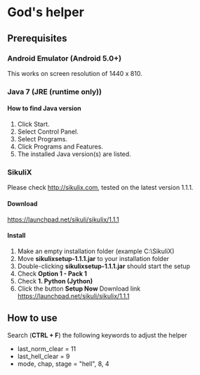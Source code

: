 # God's helper


## Prerequisites
### Android Emulator (Android 5.0+)
This works on screen resolution of 1440 x 810.



### Java 7 (JRE (runtime only))
#### How to find Java version
1. Click Start.
2. Select Control Panel.
3. Select Programs.
4. Click Programs and Features.
5. The installed Java version(s) are listed.



### SikuliX
Please check http://sikulix.com, tested on the latest version 1.1.1.

#### Download
https://launchpad.net/sikuli/sikulix/1.1.1

#### Install
1. Make an empty installation folder (example C:\SikuliX)
2. Move **sikulixsetup-1.1.1.jar** to your installation folder
3. Double-clicking **sikulixsetup-1.1.1.jar** should start the setup
4. Check **Option 1 - Pack 1**
5. Check **1. Python (Jython)**
6. Click the button **Setup Now**
Download link https://launchpad.net/sikuli/sikulix/1.1.1



## How to use
Search (**CTRL + F**) the following keywords to adjust the helper

  * last_norm_clear = 11
  * last_hell_clear = 9
  * mode, chap, stage = "hell", 8, 4
